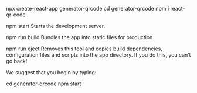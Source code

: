 
npx create-react-app generator-qrcode
cd generator-qrcode
npm i react-qr-code

  npm start
    Starts the development server.

  npm run build
    Bundles the app into static files for production.

  npm run eject
    Removes this tool and copies build dependencies, configuration files
    and scripts into the app directory. If you do this, you can’t go back!

We suggest that you begin by typing:

  cd generator-qrcode
  npm start